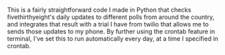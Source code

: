 This is a fairly straightforward code I made in Python that checks fivethirthyeight's daily updates to different polls from around the country, and integrates that result with a trial I have from twilio that allows me to sends those updates to my phone. By further using the crontab feature in terminal, I've set this to run automatically every day, at a time I specified in crontab. 